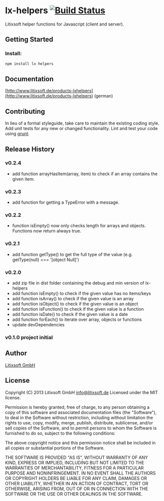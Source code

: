 # lx-helpers [![Build Status](https://travis-ci.org/litixsoft/lx-helpers.png?branch=master)](https://travis-ci.org/litixsoft/lx-helpers)

Litixsoft helper functions for Javascript (client and server).

## Getting Started

### Install:

```javascript
npm install lx-helpers
```

## Documentation
[http://www.litixsoft.de/products-lxhelpers](http://www.litixsoft.de/products-lxhelpers) (german)

## Contributing
In lieu of a formal styleguide, take care to maintain the existing coding style. Add unit tests for any new or changed functionality. Lint and test your code using [grunt](http://gruntjs.com/).

## Release History

### v0.2.4
* add function arrayHasItem(array, item) to check if an array contains the given item.

### v0.2.3
* add function for getting a TypeError with a message.

### v0.2.2
* function isEmpty() now only checks length for arrays and objects. Functions now return always true.

### v0.2.1
* add function getType() to get the full type of the value (e.g. getType(null) === '[object Null]')

### v0.2.0
* add zip file in dist folder containing the debug and min version of lx-helpers
* add function isEmpty() to check if the given value has no items/keys
* add function isArray() to check if the given value is an array
* add function isObject() to check if the given value is an object
* add function isFunction() to check if the given value is a function
* add function isDate() to check if the given value is a date
* add function forEach() to iterate over array, objects or functions
* update devDependencies

### v0.1.0 project initial

## Author
[Litixsoft GmbH](http://www.litixsoft.de)

## License
Copyright (C) 2013 Litixsoft GmbH <info@litixsoft.de>
Licensed under the MIT license.

Permission is hereby granted, free of charge, to any person obtaining a copy
of this software and associated documentation files (the "Software"), to deal
in the Software without restriction, including without limitation the rights
to use, copy, modify, merge, publish, distribute, sublicense, and/or sell
copies of the Software, and to permit persons to whom the Software is
furnished to do so, subject to the following conditions:

The above copyright notice and this permission notice shall be included in
all copies or substantial portions of the Software.

THE SOFTWARE IS PROVIDED "AS IS", WITHOUT WARRANTY OF ANY KIND, EXPRESS OR
IMPLIED, INCLUDING BUT NOT LIMITED TO THE WARRANTIES OF MERCHANTABILITY,
FITNESS FOR A PARTICULAR PURPOSE AND NONINFRINGEMENT. IN NO EVENT SHALL THE
AUTHORS OR COPYRIGHT HOLDERS BE LIABLE FOR ANY CLAIM, DAMAGES OR OTHER
LIABILITY, WHETHER IN AN ACTION OF CONTRACT, TORT OR OTHERWISE, ARISING FROM,
OUT OF OR IN CONNECTION WITH THE SOFTWARE OR THE USE OR OTHER DEALINGS IN
THE SOFTWARE.